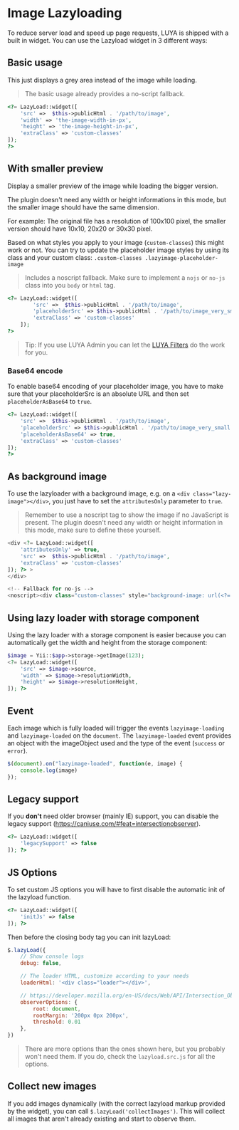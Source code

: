 # Image Lazyloading

To reduce server load and speed up page requests, LUYA is shipped with a built in <class name="luya\lazyload\LazyLoad" /> widget. You can use the Lazyload widget in 3 different ways:

## Basic usage

This just displays a grey area instead of the image while loading.

> The basic usage already provides a no-script fallback.

```php
<?= LazyLoad::widget([
    'src' =>  $this->publicHtml . '/path/to/image',
    'width' => 'the-image-width-in-px',
    'height' => 'the-image-height-in-px',
    'extraClass' => 'custom-classes'
]);
?>
```

## With smaller preview

Display a smaller preview of the image while loading the bigger version.

The plugin doesn't need any width or height informations in this mode, but the smaller
image should have the same dimension.

For example: The original file has a resolution of 100x100 pixel,
the smaller version should have 10x10, 20x20 or 30x30 pixel.

Based on what styles you apply to your image (`custom-classes`) this might work or not.
You can try to update the placeholder image styles by using its class and your custom class: `.custom-classes .lazyimage-placeholder-image`

> Includes a noscript fallback.
> Make sure to implement a `nojs` or `no-js` class into you `body` or `html` tag.

```php
<?= LazyLoad::widget([
        'src' =>  $this->publicHtml . '/path/to/image',
        'placeholderSrc' => $this->publicHtml . '/path/to/image_very_small',
        'extraClass' => 'custom-classes'
    ]);
?>
```

> Tip: If you use LUYA Admin you can let the [LUYA Filters](/guide/app/filters) do the work for you.


### Base64 encode

To enable base64 encoding of your placeholder image, you have to make sure that your placeholderSrc is an absolute URL and then set `placeholderAsBase64` to `true`.

```php
<?= LazyLoad::widget([
    'src' =>  $this->publicHtml . '/path/to/image',
    'placeholderSrc' => $this->publicHtml . '/path/to/image_very_small',
    'placeholderAsBase64' => true,
    'extraClass' => 'custom-classes'
]);
?>
```


## As background image

To use the lazyloader with a background image, e.g. on a `<div class="lazy-image"></div>`, you just have to set the `attributesOnly` parameter to `true`.

> Remember to use a noscript tag to show the image if no JavaScript is present.
> The plugin doesn't need any width or height information in this mode, make sure to define these
> yourself.

```php
<div <?= LazyLoad::widget([
    'attributesOnly' => true,
    'src' =>  $this->publicHtml . '/path/to/image',
    'extraClass' => 'custom-classes'
]); ?> >
</div>

<!-- Fallback for no-js -->
<noscript><div class="custom-classes" style="background-image: url(<?= $extras['image']->source ?>);"></div></noscript>
```

## Using lazy loader with storage component

Using the lazy loader with a storage component <class name="luya\admin\image\Item" /> is easier because you can automatically get the width and height from the storage component:

```php
$image = Yii::$app->storage->getImage(123);
<?= LazyLoad::widget([
    'src' => $image->source,
    'width' => $image->resolutionWidth,
    'height' => $image->resolutionHeight,
]); ?>
```


## Event

Each image which is fully loaded will trigger the events `lazyimage-loading` and `lazyimage-loaded` on the `document`.
The `lazyimage-loaded` event provides an object with the imageObject used and the type of the event (`success` or `error`).

```js
$(document).on("lazyimage-loaded", function(e, image) {
    console.log(image)
});
```

## Legacy support

If you **don't** need older browser (mainly IE) support, you can disable the legacy support (https://caniuse.com/#feat=intersectionobserver).

```php
<?= LazyLoad::widget([
    'legacySupport' => false
]); ?>
```

## JS Options

To set custom JS options you will have to first disable the automatic init of the lazyload function.

```php
<?= LazyLoad::widget([
    'initJs' => false
]); ?>
```

Then before the closing body tag you can init lazyLoad:

```js
$.lazyLoad({
    // Show console logs
    debug: false,

    // The loader HTML, customize according to your needs
    loaderHtml: '<div class="loader"></div>',

    // https://developer.mozilla.org/en-US/docs/Web/API/Intersection_Observer_API#Intersection_observer_options
    observerOptions: {
        root: document,
        rootMargin: '200px 0px 200px',
        threshold: 0.01
    },
})
```

> There are more options than the ones shown here, but you probably won't need them. If you do, check the `lazyload.src.js` for all the options.

## Collect new images

If you add images dynamically (with the correct lazyload markup provided by the widget), you can call `$.lazyLoad('collectImages')`. This will collect all images that aren't already existing and start to observe them.
